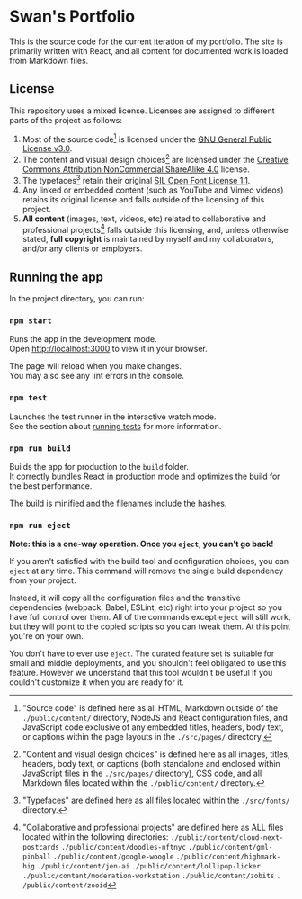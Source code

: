 # Swan's Portfolio

This is the source code for the current iteration of my portfolio. The site is primarily written with React, and all content for documented work is loaded from Markdown files.

## License

This repository uses a mixed license. Licenses are assigned to different parts of the project as follows:

1. Most of the source code[^1] is licensed under the [GNU General Public License v3.0](https://www.gnu.org/licenses/gpl-3.0.en.html).
2. The content and visual design choices[^2] are licensed under the [Creative Commons Attribution NonCommercial ShareAlike 4.0](https://creativecommons.org/licenses/by-nc-sa/4.0/) license.
3. The typefaces[^3] retain their original [SIL Open Font License 1.1](https://scripts.sil.org/cms/scripts/page.php?item_id=OFL_web).
4. Any linked or embedded content (such as YouTube and Vimeo videos) retains its original license and falls outside of the licensing of this project.
5. **All content** (images, text, videos, etc) related to collaborative and professional projects[^4] falls outside this licensing, and, unless otherwise stated, **full copyright** is maintained by myself and my collaborators, and/or any clients or employers.

[^1]: "Source code" is defined here as all HTML, Markdown outside of the `./public/content/` directory, NodeJS and React configuration files, and JavaScript code exclusive of any embedded titles, headers, body text, or captions within the page layouts in the `./src/pages/` directory.

[^2]: "Content and visual design choices" is defined here as all images, titles, headers, body text, or captions (both standalone and enclosed within JavaScript files in the `./src/pages/` directory), CSS code, and all Markdown files located within the `./public/content/` directory.

[^3]: "Typefaces" are defined here as all files located within the `./src/fonts/` directory.

[^4]: "Collaborative and professional projects" are defined here as ALL files located within the following directories:
  `./public/content/cloud-next-postcards`
  `./public/content/doodles-nftnyc`
  `./public/content/gml-pinball`
  `./public/content/google-woogle`
  `./public/content/highmark-hig`
  `./public/content/jen-ai`
  `./public/content/lollipop-licker`
  `./public/content/moderation-workstation`
  `./public/content/zobits`
`.  /public/content/zooid`

## Running the app

In the project directory, you can run:

### `npm start`

Runs the app in the development mode.\
Open [http://localhost:3000](http://localhost:3000) to view it in your browser.

The page will reload when you make changes.\
You may also see any lint errors in the console.

### `npm test`

Launches the test runner in the interactive watch mode.\
See the section about [running tests](https://facebook.github.io/create-react-app/docs/running-tests) for more information.

### `npm run build`

Builds the app for production to the `build` folder.\
It correctly bundles React in production mode and optimizes the build for the best performance.

The build is minified and the filenames include the hashes.

### `npm run eject`

**Note: this is a one-way operation. Once you `eject`, you can't go back!**

If you aren't satisfied with the build tool and configuration choices, you can `eject` at any time. This command will remove the single build dependency from your project.

Instead, it will copy all the configuration files and the transitive dependencies (webpack, Babel, ESLint, etc) right into your project so you have full control over them. All of the commands except `eject` will still work, but they will point to the copied scripts so you can tweak them. At this point you're on your own.

You don't have to ever use `eject`. The curated feature set is suitable for small and middle deployments, and you shouldn't feel obligated to use this feature. However we understand that this tool wouldn't be useful if you couldn't customize it when you are ready for it.